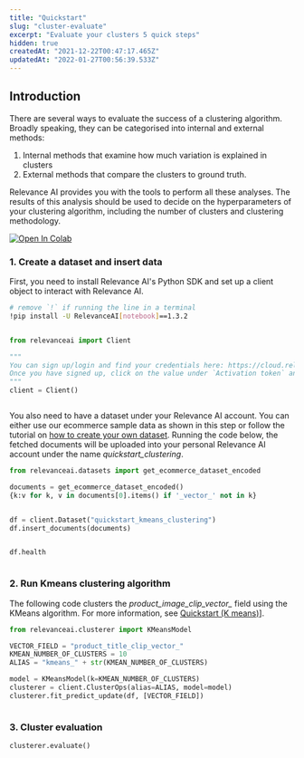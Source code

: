 ```yaml
---
title: "Quickstart"
slug: "cluster-evaluate"
excerpt: "Evaluate your clusters 5 quick steps"
hidden: true
createdAt: "2021-12-22T00:47:17.465Z"
updatedAt: "2022-01-27T00:56:39.533Z"
---
```

## Introduction

There are several ways to evaluate the success of a clustering algorithm. Broadly speaking, they can be categorised into internal and external methods:
1. Internal methods that examine how much variation is explained in clusters
2. External methods that compare the clusters to ground truth.

Relevance AI provides you with the tools to perform all these analyses. The results of this analysis should be used to decide on the hyperparameters of your clustering algorithm,  including the number of clusters and clustering methodology.

[![Open In Colab](https://colab.research.google.com/assets/colab-badge.svg)](https://colab.research.google.com/github/RelevanceAI/RelevanceAI-readme-docs/blob/v1.3.2/docs/CLUSTERING_FEATURES/cluster-evaluation/_notebooks/RelevanceAI-ReadMe-Cluster-Metrics.ipynb)


### 1. Create a dataset and insert data

First, you need to install Relevance AI's Python SDK and set up a client object to interact with Relevance AI.

```bash Bash
# remove `!` if running the line in a terminal
!pip install -U RelevanceAI[notebook]==1.3.2
```
```bash
```

```python Python (SDK)
from relevanceai import Client

"""
You can sign up/login and find your credentials here: https://cloud.relevance.ai/sdk/api
Once you have signed up, click on the value under `Activation token` and paste it here
"""
client = Client()
```
```python
```


You also need to have a dataset under your Relevance AI account. You can either use our ecommerce sample data as shown in this step or follow the tutorial on [how to create your own dataset](doc:project-and-dataset). Running the code below, the fetched documents will be uploaded into your personal Relevance AI account under the name *quickstart_clustering*.

```python Python (SDK)
from relevanceai.datasets import get_ecommerce_dataset_encoded

documents = get_ecommerce_dataset_encoded()
{k:v for k, v in documents[0].items() if '_vector_' not in k}
```
```python
```

```python Python (SDK)
df = client.Dataset("quickstart_kmeans_clustering")
df.insert_documents(documents)
```
```python
```

```python Python (SDK)
df.health
```
```python
```

### 2. Run Kmeans clustering algorithm
The following code clusters the *product_image_clip_vector_* field using the KMeans algorithm. For more information, see [Quickstart (K means)](doc:quickstart-k-means)].


```python Python (SDK)
from relevanceai.clusterer import KMeansModel

VECTOR_FIELD = "product_title_clip_vector_"
KMEAN_NUMBER_OF_CLUSTERS = 10
ALIAS = "kmeans_" + str(KMEAN_NUMBER_OF_CLUSTERS)

model = KMeansModel(k=KMEAN_NUMBER_OF_CLUSTERS)
clusterer = client.ClusterOps(alias=ALIAS, model=model)
clusterer.fit_predict_update(df, [VECTOR_FIELD])
```
```python
```

### 3. Cluster evaluation

```python Python (SDK)
clusterer.evaluate()
```
```python
```



